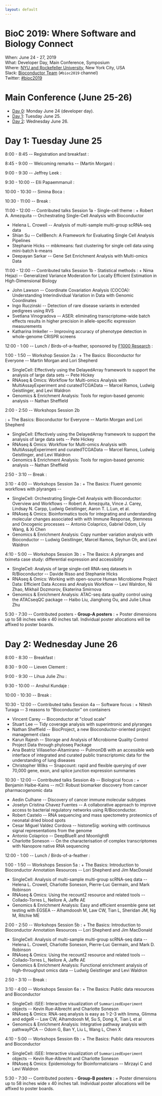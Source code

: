 ```yaml
---
layout: default
---
```


# BioC 2019: Where Software and Biology Connect

When: June 24 - 27, 2019<br />
What: Developer Day, Main Conference, Symposium<br />
Where: [NYU and Rockefeller University][venue], New York City, USA<br />
Slack: [Bioconductor Team][] (`#bioc2019` channel)<br />
Twitter: [#bioc2019][tweet]<br />

[tweet]: https://twitter.com/hashtag/bioc2019?f=tweets
[venue]: ./travel-accommodations
[Bioconductor Team]: https://bioc-community.herokuapp.com/


# Main Conference (June 25-26)
* [Day 0][0]: Monday June 24 (developer day).
* [Day 1](#day-1-tuesday-june-25): Tuesday June 25.
* [Day 2](#day-2-wednesday-june-26): Wednesday June 26.

[0]: https://bioc2019.bioconductor.org/schedule-developer-day

# Day 1: Tuesday June 25

<!--
Logistics:

- Start your [course AMI][]
- Join the [bioc-community slack][]
-->

[course AMI]: https://courses.bioconductor.org
[bioc-community slack]: https://bioc-community.herokuapp.com/

8:00 - 8:45 -- Registration and breakfast
: 
 
8:45 - 9:00 -- Welcoming remarks -- (Martin Morgan)
: 
 
9:00 - 9:30 -- Jeffrey Leek
: 
 
9:30 - 10:00 -- Elli Papaemmanuil
: 
 
10:00 - 10:30  -- Simina Boca
:  
 
10:30 - 11:00 -- Break
: 
 
11:00 - 12:00 -- Contributed talks Session 1a - Single-cell theme
: + Robert A. Amezquita -- Orchestrating Single-Cell Analysis with Bioconductor
  + Helena L. Crowell -- Analysis of multi-sample multi-group scRNA-seq data
  + Shian Su -- CellBench: A Framework for Evaluating Single Cell Analysis Pipelines
  + Stephanie Hicks -- mbkmeans: fast clustering for single cell data using mini-batch k-means
  + Deepayan Sarkar -- Gene Set Enrichment Analysis with Multi-omics Data
 
11:00 - 12:00 -- Contributed talks Session 1b - Statistical methods
: + Nima Hejazi -- Generalized Variance Moderation for Locally Efficient Estimation in High-Dimensional Biology
  + John Lawson -- Coordinate Covariation Analysis (COCOA): Understanding Interindividual Variation in Data with Genomic Coordinates
  + Ingo Ruczinski -- Detection of rare disease variants in extended pedigrees using RVS
  + Svetlana Vinogradova -- ASER: eliminating transcriptome-wide batch effects results in higher precision in allele-specific expression measurements
  + Katharina Imkeller -- Improving accuracy of phenotype detection in whole-genome CRISPR screens
 
12:00 - 1:00 -- Lunch / Birds-of-a-feather, sponsored by [F1000 Research][]
:  
 
1:00 - 1:50 --  Workshop Session 2a
: + The Basics: Bioconductor for Everyone -- Martin Morgan and Lori Shepherd
  + SingleCell: Effectively using the DelayedArray framework to
    support the analysis of large data sets -- Pete Hickey
  + RNAseq & Omics: Workflow for Multi-omics Analysis with
    MultiAssayExperiment and curatedTCGAData -- Marcel Ramos, Ludwig
    Geistlinger, and Levi Waldron
  + Genomics & Enrichment Analysis: Tools for region-based genomic
    analysis -- Nathan Sheffield
 
2:00 - 2:50 --  Workshops Session 2b

: + The Basics: Bioconductor for Everyone -- Martin Morgan and Lori
    Shepherd
  + SingleCell: Effectively using the DelayedArray framework to
    support the analysis of large data sets -- Pete Hickey
  + RNAseq & Omics: Workflow for Multi-omics Analysis with
    MultiAssayExperiment and curatedTCGAData -- Marcel Ramos, Ludwig
    Geistlinger, and Levi Waldron
  + Genomics & Enrichment Analysis: Tools for region-based genomic
    analysis -- Nathan Sheffield
 
2:50 - 3:10 -- Break
: 
 
3:10 - 4:00 --  Workshops Session 3a
: + The Basics: Fluent genomic workflows with plyranges -- 
  + SingleCell: Orchestrating Single-Cell Analysis with Bioconductor:
    Overview and Workflows -- Robert A. Amezquita, Vince J. Carey,
    Lindsay N. Carpp, Ludwig Geistlinger, Aaron T. L.Lun, et al.
  + RNAseq & Omics: Bioinformatics tools for integrating and
    understanding molecular changes associated with with Immune
    Response, Stemness and Oncogenic processes -- Antonio Colaprico,
    Gabriel Odom, Lily Wang, & Xi Chen
  + Genomics & Enrichment Analysis: Copy number variation analysis
    with Bioconductor -- Ludwig Geistlinger, Marcel Ramos, Seyhun Oh,
    and Levi Waldron
 
4:10 - 5:00 --  Workshops Session 3b
: + The Basics: A plyranges and tximeta case study: differential
    expression and accessibility
  + SingleCell: Analysis of large single-cell RNA-seq datasets in
    R/Bioconductor -- Davide Risso and Stephanie Hicks
  + RNAseq & Omics: Working with open-source Human Microbiome Project
    Data: Efficient Data Access and Analysis Workflow -- Levi Walrdon,
    Ni Zhao, Mikhail Dozmorov, Ekaterina Smirnova
  + Genomics & Enrichment Analysis: ATAC-seq data quality control
    using the ATACseqQC package -- Haibo Liu, Jianghong Ou, and Julie
    Lihua Zhu
 
5:30 - 7:30 -- Contributed posters - __Group-A posters__
: + Poster dimensions up to 58 inches wide x 40 inches tall. Individual
    poster allocations will be affixed to poster boards.

 
# Day 2: Wednesday June 26
 
8:00 - 8:30 -- Breakfast
:  
 
8:30 - 9:00 -- Lieven Clement
:  
 
9:00 - 9:30 -- Lihua Julie Zhu
:  
 
9:30 - 10:00 -- Anshul Kundaje
:  
 
10:00 - 10:30 -- Break
:  
 
10:30 - 12:00  --  Contributed talks Session 4a -- Software focus
: + Nitesh Turaga -- 3 reasons to "Bioconductor" on containers
  + Vincent Carey -- Bioconductor at "cloud scale"
  + Stuart Lee -- Tidy coverage analysis with superintronic and
    plyranges
  + Nathan Sheffield -- BiocProject, a new Bioconductor-oriented
    project management class
  + Karun Rajesh -- Storage and Analysis of Microbiome Quality Control
    Project Data through phyloseq Package
  + Ana Beatriz Villaseñor-Altamirano -- PulmonDB with an accessible
    web interface of integrated and curated public transcriptomic data
    for the understanding of lung diseases
  + Christopher Wilks -- Snapcount: rapid and flexible querying of
    over 70,000 gene, exon, and splice junction expression summaries
 
10:30 - 12:00  --  Contributed talks Session 4b -- Biological focus
: + Benjamin Haibe-Kains -- mCI: Robust biomarker discovery from
    cancer pharmacogenomic data
  + Aedin Culhane -- Discovery of cancer immune molecular subtypes
  + Joselyn Cristina Chavez Fuentes -- A collaborative approach to
    improve access to bacterial regulatory networks using
    R/Bioconductor.
  + Robert Castelo -- RNA sequencing and mass spectometry proteomics
    of neonatal dried blood spots
  + Cesar Miguel Valdez Cordova -- histoneSig: working with continuous
    signal representations from the genome
  + Antonio Colaprico -- DeepBlueR and MoonlightR
  + Charlotte Soneson -- On the characterisation of complex
    transcriptomes with Nanopore native RNA sequencing
 
12:00 - 1:00 -- Lunch / Birds-of-a-feather
:  
 
1:00 - 1:50 -- Workshops Session 5a
: + The Basics: Introduction to Bioconductor Annotation Resources --
    Lori Shepherd and Jim MacDonald
  + SingleCell: Analysis of multi-sample multi-group scRNA-seq data --
    Helena L. Crowell, Charlotte Soneson, Pierre-Luc Germain, and Mark
    Robinson
  + RNAseq & Omics: Using the recount2 resource and related tools --
    Collado-Torres L, Nellore A, Jaffe AE
  + Genomics & Enrichment Analysis: Easy and efficient ensemble gene
    set testing with EGSEA -- Alhamdoosh M, Law CW, Tian L, Sheridan
    JM, Ng M, Ritchie ME
 
2:00 - 2:50 -- Workshops Session 5b
: + The Basics: Introduction to Bioconductor Annotation Resources --
    Lori Shepherd and Jim MacDonald
  + SingleCell: Analysis of multi-sample multi-group scRNA-seq data --
    Helena L. Crowell, Charlotte Soneson, Pierre-Luc Germain, and Mark
    D. Robinson
  + RNAseq & Omics: Using the recount2 resource and related tools --
    Collado-Torres L, Nellore A, Jaffe AE
  + Genomics & Enrichment Analysis: Functional enrichment analysis of
    high-throughput omics data -- Ludwig Geistlinger and Levi Waldron
 
2:50 - 3:10 -- Break
:  
 
3:10 - 4:00 -- Workshops Session 6a
: + The Basics: Public data resources and Bioconductor
  + SingleCell: iSEE: Interactive visualization of
    `SummarizedExperiment` objects -- Kevin Rue-Albrecht and Charlotte
    Soneson
  + RNAseq & Omics: RNA-seq analysis is easy as 1-2-3 with limma,
    Glimma and edgeR -- Law CW, Alhamdoosh M, Su S, Dong X, Tian L et
    al
  + Genomics & Enrichment Analysis: Integrative pathway analysis with
    pathwayPCA -- Odom G, Ban Y, Liu L, Wang L, Chen X
 
4:10 - 5:00 -- Workshops Session 6b
: + The Basics: Public data resources and Bioconductor
  + SingleCell: iSEE: Interactive visualization of
    `SummarizedExperiment` objects -- Kevin Rue-Albrecht and Charlotte
    Soneson
  + RNAseq & Omics: Epidemiology for Bioinformaticians -- Mirzayi C
    and Levi Waldron
 
5:30 - 7:30 -- Contributed posters - __Group-B posters__
: + Poster dimensions up to 58 inches wide x 40 inches tall. Individual
    poster allocations will be affixed to poster boards.
 
[F1000 Research]: https://f1000research.com/gateways/bioconductor/

